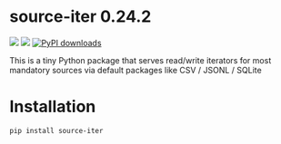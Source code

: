 # source-iter 0.24.2
![](https://img.shields.io/badge/Python-3.9-brightgreen.svg)
[![](https://colab.research.google.com/assets/colab-badge.svg)](https://github.com/nicolay-r/source-iter/blob/master/source_iter_tutorial.ipynb)
[![PyPI downloads](https://img.shields.io/pypi/dm/source-iter.svg)](https://pypistats.org/packages/source-iter)


This is a tiny Python package that serves read/write iterators for most mandatory sources via default packages like CSV / JSONL / SQLite

# Installation

```bash
pip install source-iter 
```
